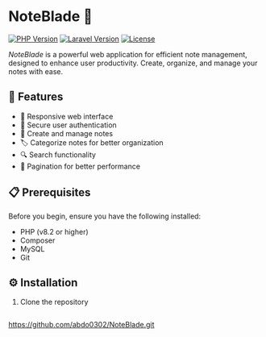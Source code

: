 # NoteBlade 📝

[![PHP Version](https://img.shields.io/badge/PHP-v8.2%2B-blue.svg)](https://www.php.net/)
[![Laravel Version](https://img.shields.io/badge/Laravel-Framework-red.svg)](https://laravel.com/)
[![License](https://img.shields.io/badge/License-MIT-green.svg)](LICENSE)

*NoteBlade* is a powerful web application for efficient note management, designed to enhance user productivity. Create, organize, and manage your notes with ease.

## 🚀 Features

- 📱 Responsive web interface
- 🔐 Secure user authentication
- 📝 Create and manage notes
- 🏷️ Categorize notes for better organization
- 🔍 Search functionality
- 📄 Pagination for better performance

## 📋 Prerequisites

Before you begin, ensure you have the following installed:
- PHP (v8.2 or higher)
- Composer
- MySQL
- Git

## ⚙️ Installation

1. Clone the repository
   ```bash
  https://github.com/abdo0302/NoteBlade.git

